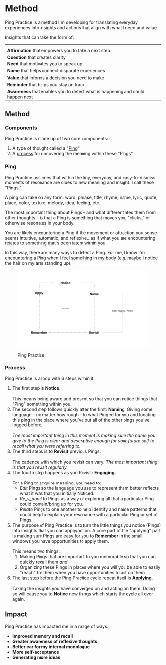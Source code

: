 # Method

Ping Practice is a method I'm developing for translating everyday experiences into insights and actions that align with what I need and value.

Insights that can take the form of:

<table data-view="cards"><thead><tr><th></th><th></th><th></th></tr></thead><tbody><tr><td><strong>Affirmation</strong> that empowers you to take a next step</td><td></td><td></td></tr><tr><td><strong>Question</strong> that creates clarity</td><td></td><td><p></p><p></p></td></tr><tr><td><strong>Need</strong> that motivates you to speak up</td><td></td><td></td></tr><tr><td><strong>Name</strong> that helps connect disparate experiences</td><td></td><td></td></tr><tr><td><strong>Value</strong> that informs a decision you need to make</td><td></td><td></td></tr><tr><td><strong>Reminder</strong> that helps you stay on track</td><td></td><td></td></tr><tr><td><strong>Awareness</strong> that enables you to detect what is happening and could happen next</td><td></td><td></td></tr></tbody></table>

## Method

### Components

Ping Practice is made up of two core components:

1. A type of thought called a "[Ping](method.md#ping)"
2. A [process](method.md#process) for uncovering the meaning within these "Pings"

### Ping

Ping Practice assumes that within the tiny, everyday, and easy-to-dismiss moments of resonance are clues to new meaning and insight. I call these "Pings."

A ping can take on any form: word, phrase, title, rhyme, name, lyric, quote, place, color, texture, melody, idea, feeling, etc.

The most important thing about Pings – and what differentiates them from other thoughts – is that a Ping is something that moves you, "clicks," or otherwise resonates in your body.

You are likely encountering a Ping if the movement or attraction you sense seems intuitive, automatic, and reflexive...as if what you are encountering relates to something that's been latent within you.&#x20;

In this way, there are many ways to detect a Ping. For me, I know I'm encountering a Ping when I feel something in my body (e.g. maybe I notice the hair on my arm standing up).

<figure><img src=".gitbook/assets/Cards_Sketching.png" alt="A circular diagram showing Ping Practice&#x27;s steps: Name, Notice, Revisit, Edit/Respond/Relate, Remember, and Apply"><figcaption><p>Ping Practice</p></figcaption></figure>

### Process

Ping Practice is a loop with 6 steps within it.

1. The first step is **Notice**. \
   \
   This means being aware and present so that you can notice things that "Ping" something within you.
2. The second step follows quickly after the first: **Naming**. Giving some language – no matter how rough – to what Pinged for you and locating this ping in the place where you've put all of the other pings you've logged before.\
   \
   _The most important thing in this moment is making sure the name you give to the Ping is clear and descriptive enough for your future self to recall what you were referring to._
3. The third steps is to **Revisit** previous Pings. \
   \
   The cadence with which you revisit can vary. _The most important thing is that you revisit regularly._
4. The fourth step happens as you Revisit: **Engaging.** \
   \
   For a Ping to acquire meaning, you need to:
   * _Edit_ Pings so the language you use to represent them better reflects what it was that you initially Noticed.
   * _Re_s_pond_ to Pings as a way of exploring all that a particular Ping could contain/bring up for you.
   * _Relate_ Pings to one another to help identify and name patterns that could help to explain your resonance with a particular Ping or set of Pings.
5. The purpose of Ping Practice is to turn the little things you notice (Pings) into insights that you can apply/act on. A core part of the "applying" part is making sure Pings are easy for you to **Remember** in the small windows you have opportunities to apply them. \
   \
   This means two things:
   1. Making Pings that are important to you memorable so that you can quickly recall them _and_
   2. Organizing these Pings in places where you will you be able to easily "reach" for them when you have opportunities to act on them
6. The last step before the Ping Practice cycle repeat itself is **Applying**. \
   \
   Taking the insights you have converged on and acting on them. Doing so will cause you to **Notice** new things which starts the cycle all over again.

## Impact

Ping Practice has impacted me in a range of ways.&#x20;

* **Improved memory and recall**&#x20;
* **Greater awareness of reflexive thoughts**&#x20;
* **Better ear for my internal monologue**
* **More self-acceptance**&#x20;
* **Generating more ideas**&#x20;



